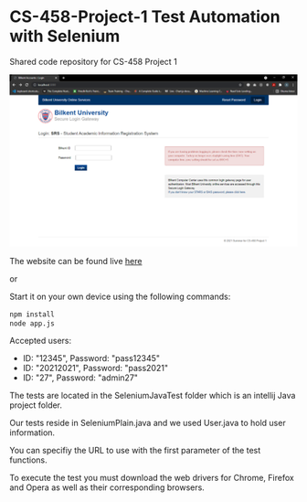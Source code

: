 # CS-458-Project-1 Test Automation with Selenium
Shared code repository for CS-458 Project 1

![Login page screenshot](website_screenshot.png)

The website can be found live [here](https://srs-login-page.herokuapp.com/)

or

Start it on your own device using the following commands:
```
npm install
node app.js
```


Accepted users:

- ID: "12345", Password: "pass12345"
- ID: "20212021", Password: "pass2021"
- ID: "27", Password: "admin27"

The tests are located in the SeleniumJavaTest folder which is an intellij Java project folder.

Our tests reside in SeleniumPlain.java and we used User.java to hold user information.

You can specifiy the URL to use with the first parameter of the test functions.

To execute the test you must download the web drivers for Chrome, Firefox and Opera as well as their corresponding browsers.
